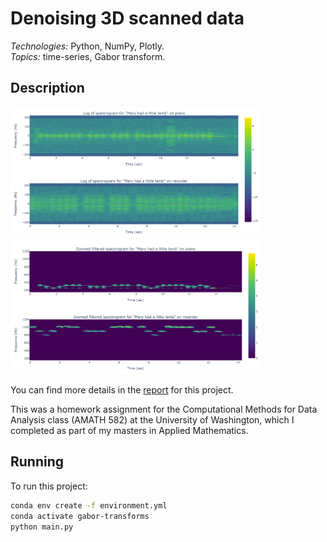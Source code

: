 # Denoising 3D scanned data

*Technologies:* Python, NumPy, Plotly. <br>
*Topics:* time-series, Gabor transform. <br>

## Description

<p float="left">
  <img src="docs/mary_spectrograms.png?raw=true" width="400" />
  <img src="docs/zoomed_filtered_spectrograms.png?raw=true" width="400" />
</p>

You can find more details in the <a href="">report</a> for this project.

This was a homework assignment for the Computational Methods for Data Analysis class (AMATH 582) at the University of Washington, which I completed as part 
of my masters in Applied Mathematics.

## Running

To run this project:

```sh
conda env create -f environment.yml
conda activate gabor-transforms
python main.py
```